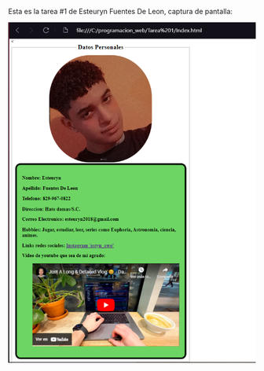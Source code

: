 Esta es la tarea #1 de Esteuryn Fuentes De Leon, captura de pantalla: 

![Mi captura de pantalla](mitarea.jpg)

